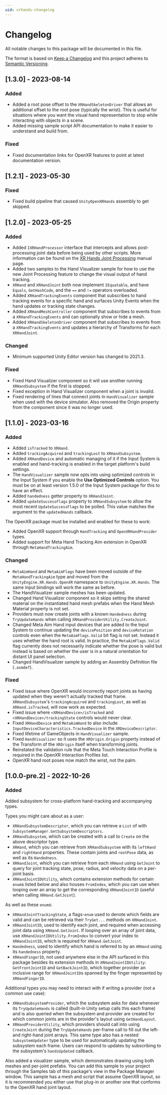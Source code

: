 ```yaml
---
uid: xrhands-changelog
---
```

# Changelog
All notable changes to this package will be documented in this file.

The format is based on [Keep a Changelog](http://keepachangelog.com/en/1.0.0/)
and this project adheres to [Semantic Versioning](http://semver.org/spec/v2.0.0.html).

## [1.3.0] - 2023-08-14

### Added
- Added a root pose offset to the `XRHandSkeletonDriver` that allows an additional offset to the root pose (typically the wrist). This is useful for situations where you want the visual hand representation to stop while interacting with objects in a scene.
- Added missing sample script API documentation to make it easier to understand and build from.

### Fixed
- Fixed documentation links for OpenXR features to point at latest documentation version.

## [1.2.1] - 2023-05-30

### Fixed
- Fixed build pipeline that caused `UnityOpenXRHands` assembly to get skipped.

## [1.2.0] - 2023-05-25

### Added

- Added `IXRHandProcessor` interface that intercepts and allows post-processing joint data before being used by other scripts. More information can be found on the [XR Hands Joint Processing](../manual/process-joints.md) manual page.
- Added two samples to the Hand Visualizer sample for how to use the new Joint Processing feature to change the visual output of hand tracking.
- `XRHand` and `XRHandJoint` both now implement `IEquatable`, and have `Equals`, `GetHashCode`, and the `==` and `!=` operators overloaded.
- Added `XRHandTrackingEvents` component that subscribes to hand tracking events for a specific hand and surfaces Unity Events when the hand updates or tracking state changes.
- Added `XRHandMeshController` component that subscribes to events from a `XRHandTrackingEvents` and can optionally show or hide a mesh.
- Added `XRHandSkeletonDriver` component that subscribes to events from a `XRHandTrackingEvents` and updates a hierarchy of Transforms for each `XRHandJoint`.

### Changed
- Minimum supported Unity Editor version has changed to 2021.3.

### Fixed

- Fixed Hand Visualizer component so it will use another running `XRHandSubsystem` if the first is stopped.
- Fixed exception in Hand Visualizer component when a joint is invalid.
- Fixed rendering of lines that connect joints in `HandVisualizer` sample when used with the device simulator. Also removed the Origin property from the component since it was no longer used.

## [1.1.0] - 2023-03-16

### Added

- Added `isTracked` to `XRHand`.
- Added `trackingAcquired` and `trackingLost` to `XRHandSubsystem`.
- Added `XRHandDevice` and automatic managing of it if the Input System is enabled and hand-tracking is enabled in the target platform's build settings.
- The `HandVisualizer` sample now opts into using optimized controls in the Input System if you enable the **Use Optimized Controls** option. You must be on at least version 1.5.0 of the Input System package for this to have an effect.
- Added `handedness` getter property to `XRHandJoint`.
- Added `updateSuccessFlags` property to `XRHandSubsystem` to allow the most recent `UpdateSuccessFlags` to be polled. This value matches the argument to the `updatedHands` callback.

The OpenXR package must be installed and enabled for these to work:
- Added OpenXR support through `HandTracking` and `OpenXRHandProvider` types.
- Added support for Meta Hand Tracking Aim extension in OpenXR through `MetaHandTrackingAim`.

### Changed

- `MetaAimHand` and `MetaAimFlags` have been moved outside of the `MetaHandTrackingAim` type and moved from the `UnityEngine.XR.Hands.OpenXR` namespace to `UnityEngine.XR.Hands`. The same input bindings will work the same as before.
- The HandVisualizer sample meshes has been updated.
- Changed Hand Visualizer component so it skips setting the shared material on the instantiated hand mesh prefabs when the Hand Mesh Material property is not set.
- Providers must now create joints with a known `Handedness` during `TryUpdateHands` when calling `XRHandProviderUtility.CreateJoint`.
- Changed Meta Aim Hand input devices that are added to the Input System to continue updating the `devicePosition` and `deviceRotation` controls even when the `MetaAimFlags.Valid` bit flag is not set. Instead it uses whether the hand root is valid. In practice, the `MetaAimFlags.Valid` flag currently does not necessarily indicate whether the pose is valid but instead is based on whether the user is in a natural orientation for distant UI panel selection.
- Changed HandVisualizer sample by adding an Assembly Definition file (`.asmdef`).

### Fixed

- Fixed issue where OpenXR would incorrectly report joints as having updated when they weren't actually tracked that frame. `XRHandSubsystem`'s `trackingAcquired` and `trackingLost`, as well as `XRHand.isTracked`, will now work as expected.
- Fixed issue where `<XRHandDevice>/isTracked` and `<XRHandDevice>/trackingState` controls would never clear.
- Fixed `XRHandDevice` and `MetaAimHand` to also include `InputDeviceCharacteristics.TrackedDevice` in the `XRDeviceDescriptor`.
- Fixed lifetime of GameObjects in `HandVisualizer` sample.
- Fixed `HandVisualizer` so it uses the `XROrigin.Origin` property instead of the Transform of the `XROrigin` itself when transforming joints.
- Reinstated the validation rule that the Meta Touch Interaction Profile is required in the OpenXR Interaction Profiles list.
- OpenXR hand root poses now match the wrist, not the palm.

## [1.0.0-pre.2] - 2022-10-26

### Added

Added subsystem for cross-platform hand-tracking and accompanying types.

Types you might care about as a user:
- `XRHandSubsystemDescriptor`, which you can retrieve a `List` of with `SubsystemManager.GetSubsystemDescriptors`.
- `XRHandSubsystem`, which can be created with a call to `Create` on the above descriptor type.
- `XRHand`, which you can retrieve from `XRHandSubsystem` with its `leftHand` and `rightHand` properties. These contain joints and `rootPose` data, as well as its `Handedness`.
- `XRHandJoint`, which you can retrieve from each `XRHand` using `GetJoint` to query for joint tracking state, pose, radius, and velocity data on a per-joint basis.
- `XRHandJointIDUtility`, which contains extension methods for certain `enum`s listed below and also houses `FromIndex`, which you can use when looping over an array to get the corresponding `XRHandJointID` (useful when calling `XRHand.GetJoint`).

As well as these `enum`s:
- `XRHandJointTrackingState`, a flags-`enum` used to denote which fields are valid and can be retrieved via their `TryGet...` methods on `XRHandJoint`.
- `XRHandJointID`, used to identify each joint, and required when accessing joint data using `XRHand.GetJoint`. If looping over an array of joint data, use `XRHandJointIDUtility.FromIndex` to convert your index to `XRHandJointID`, which is required for `XRHand.GetJoint`.
- `Handedness`, used to identify which hand is referred to by an `XRHand` using its `handedness` property.
- `XRHandFingerID`, not used anywhere else in the API surfaced in this package besides its extension methods in `XRHandJointIDUtility`: `GetFrontJointID` and `GetBackJointID`, which together provider an inclusive range for `XRHandJointID`s spanned by the finger represented by `XRHandFingerID`.

Additional types you may need to interact with if writing a provider (not a common use case):
- `XRHandSubsystemProvider`, which the subsystem asks for data whenever its `TryUpdateHands` is called (built-in Unity setup calls this each frame) and is also queried when the subsystem and provider are created for which common joints are in the provider's layout using `GetHandLayout`.
- `XRHandProviderUtility`, which providers should call into using `CreateJoint` during the `TryUpdateHands` per-frame call to fill out the left- and right-hand joint arrays. This same type also has a nested `SubsystemUpdater` type to be used for automatically updating the subsystem each frame. Users can respond to updates by subscribing to the subsystem's `handsUpdated` callback.

Also added a visualizer sample, which demonstrates drawing using both meshes and per-joint prefabs. You can add this sample to your project through the Samples tab of this package's view in the Package Manager window. This sample has a mesh and script that assume OpenXR layout, so it is recommended you either use that plug-in or another one that conforms to the OpenXR hand joint layout.

